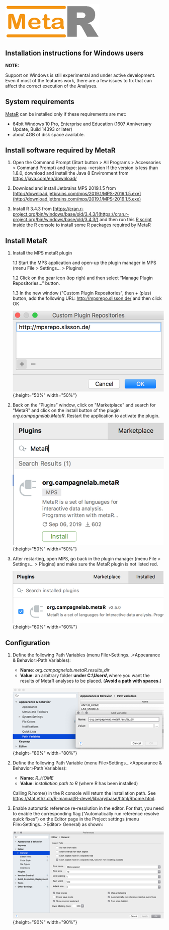 ![MetaR logo](../images/MetaR-logo-4-SMALL-300x111.png)

## Installation instructions for Windows users

**NOTE:**

Support on Windows is still experimental and under active development. Even if most of the features work, there are a few issues to fix that can affect the correct execution of the Analyses. 

System requirements
-
[MetaR](https://manuelesimi.github.io/MetaR/) can be installed only if these requirements are met:
* 64bit Windows 10 Pro, Enterprise and Education (1607 Anniversary Update, Build 14393 or later)
* about 4GB of disk space available.

Install software required by MetaR
-
1. Open the Command Prompt (Start button > All Programs > Accessories > Command Prompt) and type:
   java -version
   If the version is less than 1.8.0, download and install the Java 8 Environment from
   https://java.com/en/download/
    
2. Download and install Jetbrains MPS 2019.1.5 from [http://download.jetbrains.com/mps/2019.1/MPS-2019.1.5.exe](http://download.jetbrains.com/mps/2019.1/MPS-2019.1.5.exe)

3. Install R 3.4.3 from [https://cran.r-project.org/bin/windows/base/old/3.4.3/](https://cran.r-project.org/bin/windows/base/old/3.4.3/) and then run this [R script](R-installation.R.txt) inside the R console to install some R packages required by MetaR
   
Install MetaR
-    
1. Install the MPS metaR plugin
    
    1.1 Start the MPS application and open-up the plugin manager in MPS (menu File > Settings… > Plugins)
    
    1.2 Click on the gear icon (top righ) and then select “Manage Plugin Repositories…” button.
    
    1.3 In the new window ("Custom Plugin Repositories", then + (plus) button, add the following URL: http://mpsrepo.slisson.de/ and then click OK
  
    ![Repo](../images/AddRepoURL2019.1.png){:height="50%" width="50%"}
    
2. Back on the “Plugins” window, click on "Marketplace" and search for "MetaR" and click on the install button of the plugin _org.campagnelab.MetaR_. Restart the application to activate the plugin.
  
    ![PluginInstall](../images/InstallMetaR2019.1.png){:height="50%" width="50%"}
    
3. After restarting, open MPS, go back in the plugin manager (menu File > Settings… > Plugins) and make sure the MetaR plugin is not listed red.

   ![PluginCheck](../images/CheckMetaR2019.1.png){:height="60%" width="60%"}

Configuration
-    

1. Define the following Path Variables (menu File&gt;Settings...&gt;Appearance &amp; Behavior&gt;Path Variables):
    * **Name**: _org.campagnelab.metaR.results_dir_
    * **Value**: an arbitrary folder <strong>under C:\Users\ </strong>where you want the results of MetaR analyses to be placed. (**Avoid a path with spaces.**)
  
    ![AddVariable](../images/AddVariable.png){:height="80%" width="80%"}

2. Define the following Path Variable (menu File>Settings…>Appearance & Behavior>Path Variables):

    * **Name**: _R_HOME_
    * **Value**: _installation path to R_ (where R has been installed)

   Calling R.home() in the R console will return the installation path. See https://stat.ethz.ch/R-manual/R-devel/library/base/html/Rhome.html. 

3. Enable automatic reference re-resolution in the editor. For that, you need to enable the corresponding flag ("Automatically run reference resolve quick fixes")
   on the Editor page in the Project settings (menu File&gt;Settings...&gt;Editor&gt; General) as shown: 
   
   ![QuickRef](../images/EnableQuickRefResolution.png){:height="90%" width="90%"}
